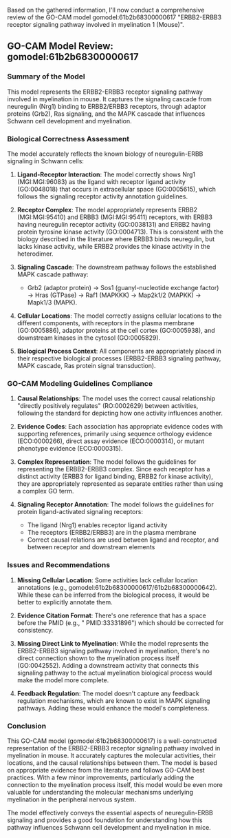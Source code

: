Based on the gathered information, I'll now conduct a comprehensive review of the GO-CAM model gomodel:61b2b68300000617 "ERBB2-ERBB3 receptor signaling pathway involved in myelination 1 (Mouse)".

## GO-CAM Model Review: gomodel:61b2b68300000617

### Summary of the Model

This model represents the ERBB2-ERBB3 receptor signaling pathway involved in myelination in mouse. It captures the signaling cascade from neuregulin (Nrg1) binding to ERBB2/ERBB3 receptors, through adaptor proteins (Grb2), Ras signaling, and the MAPK cascade that influences Schwann cell development and myelination.

### Biological Correctness Assessment

The model accurately reflects the known biology of neuregulin-ERBB signaling in Schwann cells:

1. **Ligand-Receptor Interaction**: The model correctly shows Nrg1 (MGI:MGI:96083) as the ligand with receptor ligand activity (GO:0048018) that occurs in extracellular space (GO:0005615), which follows the signaling receptor activity annotation guidelines.

2. **Receptor Complex**: The model appropriately represents ERBB2 (MGI:MGI:95410) and ERBB3 (MGI:MGI:95411) receptors, with ERBB3 having neuregulin receptor activity (GO:0038131) and ERBB2 having protein tyrosine kinase activity (GO:0004713). This is consistent with the biology described in the literature where ERBB3 binds neuregulin, but lacks kinase activity, while ERBB2 provides the kinase activity in the heterodimer.

3. **Signaling Cascade**: The downstream pathway follows the established MAPK cascade pathway:
   - Grb2 (adaptor protein) → Sos1 (guanyl-nucleotide exchange factor) → Hras (GTPase) → Raf1 (MAPKKK) → Map2k1/2 (MAPKK) → Mapk1/3 (MAPK).

4. **Cellular Locations**: The model correctly assigns cellular locations to the different components, with receptors in the plasma membrane (GO:0005886), adaptor proteins at the cell cortex (GO:0005938), and downstream kinases in the cytosol (GO:0005829).

5. **Biological Process Context**: All components are appropriately placed in their respective biological processes (ERBB2-ERBB3 signaling pathway, MAPK cascade, Ras protein signal transduction).

### GO-CAM Modeling Guidelines Compliance

1. **Causal Relationships**: The model uses the correct causal relationship "directly positively regulates" (RO:0002629) between activities, following the standard for depicting how one activity influences another.

2. **Evidence Codes**: Each association has appropriate evidence codes with supporting references, primarily using sequence orthology evidence (ECO:0000266), direct assay evidence (ECO:0000314), or mutant phenotype evidence (ECO:0000315).

3. **Complex Representation**: The model follows the guidelines for representing the ERBB2-ERBB3 complex. Since each receptor has a distinct activity (ERBB3 for ligand binding, ERBB2 for kinase activity), they are appropriately represented as separate entities rather than using a complex GO term.

4. **Signaling Receptor Annotation**: The model follows the guidelines for protein ligand-activated signaling receptors:
   - The ligand (Nrg1) enables receptor ligand activity
   - The receptors (ERBB2/ERBB3) are in the plasma membrane
   - Correct causal relations are used between ligand and receptor, and between receptor and downstream elements

### Issues and Recommendations

1. **Missing Cellular Location**: Some activities lack cellular location annotations (e.g., gomodel:61b2b68300000617/61b2b68300000642). While these can be inferred from the biological process, it would be better to explicitly annotate them.

2. **Evidence Citation Format**: There's one reference that has a space before the PMID (e.g., " PMID:33331896") which should be corrected for consistency.

3. **Missing Direct Link to Myelination**: While the model represents the ERBB2-ERBB3 signaling pathway involved in myelination, there's no direct connection shown to the myelination process itself (GO:0042552). Adding a downstream activity that connects this signaling pathway to the actual myelination biological process would make the model more complete.

4. **Feedback Regulation**: The model doesn't capture any feedback regulation mechanisms, which are known to exist in MAPK signaling pathways. Adding these would enhance the model's completeness.

### Conclusion

This GO-CAM model (gomodel:61b2b68300000617) is a well-constructed representation of the ERBB2-ERBB3 receptor signaling pathway involved in myelination in mouse. It accurately captures the molecular activities, their locations, and the causal relationships between them. The model is based on appropriate evidence from the literature and follows GO-CAM best practices. With a few minor improvements, particularly adding the connection to the myelination process itself, this model would be even more valuable for understanding the molecular mechanisms underlying myelination in the peripheral nervous system.

The model effectively conveys the essential aspects of neuregulin-ERBB signaling and provides a good foundation for understanding how this pathway influences Schwann cell development and myelination in mice.